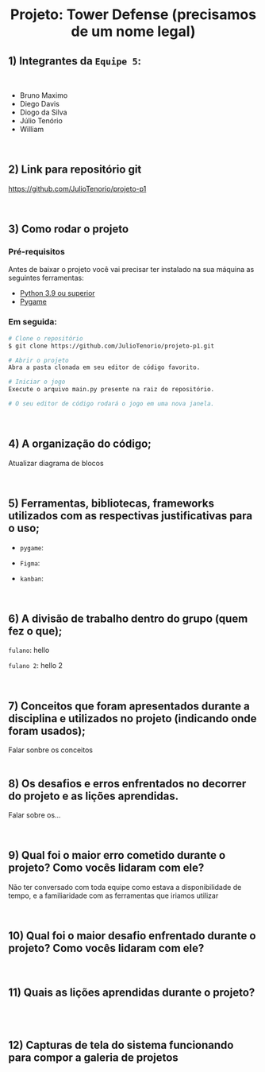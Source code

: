 # <p align="center">Projeto: Tower Defense (precisamos de um nome legal) </p>

## 1) Integrantes da `Equipe 5`:
<br>

- Bruno Maximo
- Diego Davis
- Diogo da Silva
- Júlio Tenório
- William 

<br>
     
## 2) Link para repositório git
  
   https://github.com/JulioTenorio/projeto-p1

<br>

## 3) Como rodar o projeto

### Pré-requisitos

Antes de baixar o projeto você vai precisar ter instalado na sua máquina as seguintes ferramentas:

* [Python 3.9 ou superior](https://www.python.org/downloads/)
* [Pygame](https://www.pygame.org/news)

### Em seguida:

```bash
# Clone o repositório
$ git clone https://github.com/JulioTenorio/projeto-p1.git

# Abrir o projeto
Abra a pasta clonada em seu editor de código favorito.

# Iniciar o jogo
Execute o arquivo main.py presente na raiz do repositório.

# O seu editor de código rodará o jogo em uma nova janela.
```

<br>

## 4) A organização do código; 

Atualizar diagrama de blocos

<br>

## 5) Ferramentas, bibliotecas, frameworks utilizados com as respectivas justificativas para o uso;  

- `pygame`: 

- `Figma`:

- `kanban`:

<br>

## 6) A divisão de trabalho dentro do grupo (quem fez o que); 

`fulano`: hello

`fulano 2`: hello 2

 <br>   

## 7) Conceitos que foram apresentados durante a disciplina e utilizados no projeto (indicando onde foram usados);    

Falar sonbre os conceitos   
<br>

## 8) Os desafios e erros enfrentados no decorrer do projeto e as lições aprendidas. 

Falar sobre os...

 <br>

## 9) Qual foi o maior erro cometido durante o projeto? Como vocês lidaram com ele? 

Não ter conversado com toda equipe como estava a disponibilidade de tempo, e a familiaridade com as ferramentas que iriamos utilizar

<br>

## 10) Qual foi o maior desafio enfrentado durante o projeto? Como vocês lidaram com ele? 

 

<br>        

## 11) Quais as lições aprendidas durante o projeto? 



 <br>
 <br>

## 12) Capturas de tela do sistema funcionando para compor a galeria de projetos 
<br>
